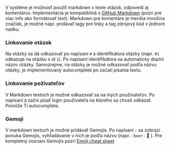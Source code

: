 V systéme je možnosť použiť markdown v texte otázok, odpovedí aj komentárov. Implementácia je kompatibilná s [GitHub Markdown](http://guides.github.com/overviews/mastering-markdown/) (pozri pre viac info ako formátovať text). Markdown pre komentáre je menšia množina značiek, je možné napr. pridávať tagy pre linky a tag zdrojový kód v jednom riadku.

### Linkovanie otázok

Na otázky sa dá odkazovať po napísaní `#` a identifikátora otázky (napr. `#1` odkazuje na otázku s id `1`). Po napísaní identifikátora sa automaticky doplní názov otázky. Samozrejme, na otázky je možné odkazovať podľa názvu otázky, je implementovaný autocomplete po začatí písania textu.

### Linkovanie požívateľov

V Markdown textoch je možné odkazovať sa na iných používateľov. Po napísaní `@` začni písať login používateľa na ktorého sa chceš odkázať. Pomôže Ti autocomplete.

### Gemoji

V markdown textoch je možné pridávať Gemojis. Po napísaní `:` sa zobrazí ponuka Gemojis, vyhľadávanie v nich je podľa názvu (napr. `:beer:` :beer: ). Pre kompletný zoznam Gemojis pozri [Emoji cheat sheet](http://www.emoji-cheat-sheet.com/)
